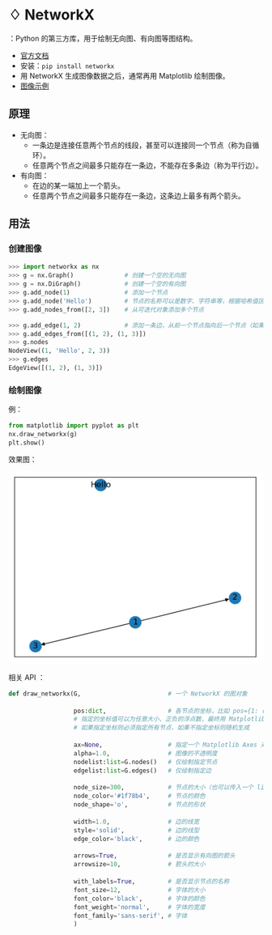 # ♢ NetworkX

：Python 的第三方库，用于绘制无向图、有向图等图结构。
- [官方文档](https://networkx.org/documentation/stable/)
- 安装：`pip install networkx`
- 用 NetworkX 生成图像数据之后，通常再用 Matplotlib 绘制图像。
- [图像示例](https://networkx.org/documentation/stable/auto_examples/index.html)

## 原理

- 无向图：
  - 一条边是连接任意两个节点的线段，甚至可以连接同一个节点（称为自循环）。
  - 任意两个节点之间最多只能存在一条边，不能存在多条边（称为平行边）。
- 有向图：
  - 在边的某一端加上一个箭头。
  - 任意两个节点之间最多只能存在一条边，这条边上最多有两个箭头。

## 用法

### 创建图像

```py
>>> import networkx as nx
>>> g = nx.Graph()              # 创建一个空的无向图
>>> g = nx.DiGraph()            # 创建一个空的有向图
>>> g.add_node(1)               # 添加一个节点
>>> g.add_node('Hello')         # 节点的名称可以是数字、字符串等，根据哈希值区分
>>> g.add_nodes_from([2, 3])    # 从可迭代对象添加多个节点
```

```py
>>> g.add_edge(1, 2)            # 添加一条边，从前一个节点指向后一个节点（如果节点不存在，则会自动创建）
>>> g.add_edges_from([(1, 2), (1, 3)])
>>> g.nodes
NodeView((1, 'Hello', 2, 3))
>>> g.edges
EdgeView([(1, 2), (1, 3)])
```

### 绘制图像

例：
```py
from matplotlib import pyplot as plt
nx.draw_networkx(g)
plt.show()
```

效果图：

![](./NetworkX_1.png)


相关 API ：
```py
def draw_networkx(G,                        # 一个 NetworkX 的图对象
                  
                  pos:dict,                 # 各节点的坐标，比如 pos={1: (0, 0), 2: (10, -10)} 
                  # 指定的坐标值可以为任意大小、正负的浮点数，最终用 Matplotlib 显示时会自动缩放至适合窗口的大小
                  # 如果指定坐标则必须指定所有节点，如果不指定坐标则随机生成

                  ax=None,                  # 指定一个 Matplotlib Axes 对象来绘制
                  alpha=1.0,                # 图像的不透明度
                  nodelist:list=G.nodes()   # 仅绘制指定节点
                  edgelist:list=G.edges()   # 仅绘制指定边

                  node_size=300,            # 节点的大小（也可以传入一个 list ，分别设置每个节点的大小）
                  node_color='#1f78b4',     # 节点的颜色
                  node_shape='o',           # 节点的形状

                  width=1.0,                # 边的线宽
                  style='solid',            # 边的线型
                  edge_color='black',       # 边的颜色

                  arrows=True,              # 是否显示有向图的箭头
                  arrowsize=10,             # 箭头的大小

                  with_labels=True,         # 是否显示节点的名称
                  font_size=12,             # 字体的大小
                  font_color='black',       # 字体的颜色
                  font_weight='normal',     # 字体的宽度
                  font_family='sans-serif', # 字体
                  )
```

